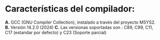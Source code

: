 # Características del compilador:
**A.** GCC (GNU Compiler Collection), instalado a través del proyecto MSYS2.
**B.** Versión 14.2.0 (2024)
**C.** Las versionas soportadas son : C89, C99, C11, C17 (estandar por defecto) y C23 (Soporte parcial)